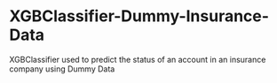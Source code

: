 # XGBClassifier-Dummy-Insurance-Data
XGBClassifier used to predict the status of an account in an insurance company using Dummy Data
